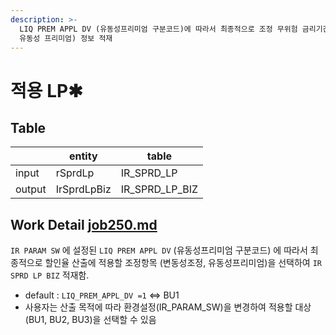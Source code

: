 ```yaml
---
description: >-
  LIQ PREM APPL DV (유동성프리미엄 구분코드)에 따라서 최종적으로 조정 무위험 금리기간구조에 적용할 조정항목 (변동성 조정,
  유동성 프리미엄) 정보 적재
---
```


# 적용 LP✱

## Table&#x20;

<table data-view="cards"><thead><tr><th></th><th>entity</th><th>table</th></tr></thead><tbody><tr><td>input</td><td>rSprdLp</td><td>IR_SPRD_LP</td></tr><tr><td>output</td><td>IrSprdLpBiz</td><td>IR_SPRD_LP_BIZ</td></tr></tbody></table>



## Work Detail [job250.md](../../../../etc/java/src/job250.md "mention")

`IR PARAM SW` 에 설정된 `LIQ PREM APPL DV` (유동성프리미엄 구분코드) 에 따라서 최종적으로 할인율 산출에 적용할 조정항목 (변동성조정, 유동성프리미엄)을 선택하여 `IR SPRD LP BIZ` 적재함.

* default  : `LIQ_PREM_APPL_DV =1`  <=> BU1&#x20;
* 사용자는 산출 목적에 따라 환경설정(IR\_PARAM\_SW)을 변경하여 적용할 대상(BU1, BU2, BU3)을 선택할 수 있음&#x20;
